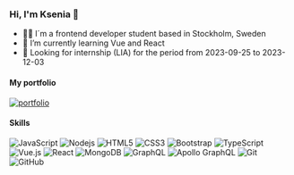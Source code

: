 ### Hi, I'm Ksenia 👋

- 👩‍💻 I´m a frontend developer student based in Stockholm, Sweden 
- 🌱 I’m currently learning Vue and React
- 🔭 Looking for internship (LIA) for the period from 2023-09-25 to 2023-12-03


#### My portfolio 

[![portfolio](https://www.dropbox.com/s/gbax28uka2xk2c6/portfolio%283%29.png?raw=1)](https://github.com/kseniiaivanova/portfolio.git)

#### Skills

![JavaScript](https://img.shields.io/badge/-JavaScript-black?style=flat-square&logo=javascript)
![Nodejs](https://img.shields.io/badge/-Nodejs-black?style=flat-square&logo=Node.js)
![HTML5](https://img.shields.io/badge/-HTML5-E34F26?style=flat-square&logo=html5&logoColor=white)
![CSS3](https://img.shields.io/badge/-CSS3-1572B6?style=flat-square&logo=css3)
![Bootstrap](https://img.shields.io/badge/-Bootstrap-563D7C?style=flat-square&logo=bootstrap)
![TypeScript](https://img.shields.io/badge/-TypeScript-007ACC?style=flat-square&logo=typescript)
![Vue.js](https://img.shields.io/badge/-Vue-black?style=flat-square&logo=vue)
![React](https://img.shields.io/badge/-React-black?style=flat-square&logo=react)
![MongoDB](https://img.shields.io/badge/-MongoDB-black?style=flat-square&logo=mongodb)
![GraphQL](https://img.shields.io/badge/-GraphQL-E10098?style=flat-square&logo=graphql)
![Apollo GraphQL](https://img.shields.io/badge/-Apollo%20GraphQL-311C87?style=flat-square&logo=apollo-graphql)
![Git](https://img.shields.io/badge/-Git-black?style=flat-square&logo=git)
![GitHub](https://img.shields.io/badge/-GitHub-181717?style=flat-square&logo=github)


